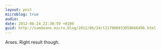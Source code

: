 ```yaml
---
layout: post
microblog: true
audio: 
date: 2012-06-24 22:30:59 +0100
guid: http://samdeane.micro.blog/2012/06/24/t217006933058666496.html
---
```

Arses. Right result though.
